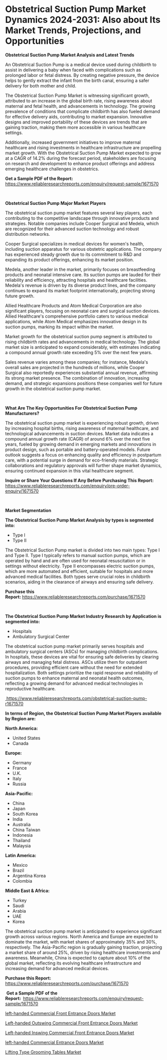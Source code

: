 <p><h1>Obstetrical Suction Pump Market Dynamics 2024-2031: Also about Its Market Trends, Projections, and Opportunities</h1></p><p><strong>Obstetrical Suction Pump Market Analysis and Latest Trends</strong></p>
<p><p>An Obstetrical Suction Pump is a medical device used during childbirth to assist in delivering a baby when faced with complications such as prolonged labor or fetal distress. By creating negative pressure, the device helps to gently extract the infant from the birth canal, ensuring a safer delivery for both mother and child. </p><p>The Obstetrical Suction Pump Market is witnessing significant growth, attributed to an increase in the global birth rate, rising awareness about maternal and fetal health, and advancements in technology. The growing prevalence of conditions that complicate childbirth has also fueled demand for effective delivery aids, contributing to market expansion. Innovative designs and improved portability of these devices are trends that are gaining traction, making them more accessible in various healthcare settings.</p><p>Additionally, increased government initiatives to improve maternal healthcare and rising investments in healthcare infrastructure are propelling market growth. With the Obstetrical Suction Pump Market expected to grow at a CAGR of 14.2% during the forecast period, stakeholders are focusing on research and development to enhance product offerings and address emerging healthcare challenges in obstetrics.</p></p>
<p><strong>Get a Sample PDF of the Report:&nbsp;</strong> <a href="https://www.reliableresearchreports.com/enquiry/request-sample/1671570?utm_campaign=1629&utm_medium=2&utm_source=Github&utm_content=ia&utm_term=13102024&utm_id=obstetrical-suction-pump">https://www.reliableresearchreports.com/enquiry/request-sample/1671570</a></p>
<p>&nbsp;</p>
<p><strong>Obstetrical Suction Pump Major Market Players</strong></p>
<p><p>The obstetrical suction pump market features several key players, each contributing to the competitive landscape through innovative products and strategies. Notable companies include Cooper Surgical and Medela, which are recognized for their advanced suction technology and robust distribution networks. </p><p>Cooper Surgical specializes in medical devices for women's health, including suction apparatus for various obstetric applications. The company has experienced steady growth due to its commitment to R&D and expanding its product offerings, enhancing its market position.</p><p>Medela, another leader in the market, primarily focuses on breastfeeding products and neonatal intensive care. Its suction pumps are lauded for their reliability and efficiency, attracting hospitals and healthcare facilities. Medela's revenue is driven by its diverse product lines, and the company continues to expand its market footprint internationally, projecting strong future growth.</p><p>Allied Healthcare Products and Atom Medical Corporation are also significant players, focusing on neonatal care and surgical suction devices. Allied Healthcare's comprehensive portfolio caters to various medical applications, while Atom Medical emphasizes innovative design in its suction pumps, marking its impact within the market.</p><p>Market growth for the obstetrical suction pump segment is attributed to rising childbirth rates and advancements in medical technology. The global market size is anticipated to expand considerably, with estimates indicating a compound annual growth rate exceeding 5% over the next few years.</p><p>Sales revenue varies among these companies; for instance, Medela's overall sales are projected in the hundreds of millions, while Cooper Surgical also reportedly experiences substantial annual revenue, affirming its strong market presence. The combination of innovation, increasing demand, and strategic expansions positions these companies well for future growth in the obstetrical suction pump market.</p></p>
<p>&nbsp;</p>
<p><strong>What Are The Key Opportunities For Obstetrical Suction Pump Manufacturers?</strong></p>
<p><p>The obstetrical suction pump market is experiencing robust growth, driven by increasing hospital births, rising awareness of maternal healthcare, and technological advancements in suction devices. Market data indicates a compound annual growth rate (CAGR) of around 6% over the next five years, fueled by growing demand in emerging markets and innovations in product design, such as portable and battery-operated models. Future outlook suggests a focus on enhancing quality and efficiency in postpartum care, with a potential surge in demand for eco-friendly materials. Strategic collaborations and regulatory approvals will further shape market dynamics, ensuring continued expansion in this vital healthcare segment.</p></p>
<p><strong>Inquire or Share Your Questions If Any Before Purchasing This Report:</strong> <a href="https://www.reliableresearchreports.com/enquiry/pre-order-enquiry/1671570?utm_campaign=1629&utm_medium=2&utm_source=Github&utm_content=ia&utm_term=13102024&utm_id=obstetrical-suction-pump">https://www.reliableresearchreports.com/enquiry/pre-order-enquiry/1671570</a></p>
<p>&nbsp;</p>
<p><strong>Market Segmentation</strong></p>
<p><strong>The Obstetrical Suction Pump Market Analysis by types is segmented into:</strong></p>
<p><ul><li>Type I</li><li>Type II</li></ul></p>
<p><p>The Obstetrical Suction Pump market is divided into two main types: Type I and Type II. Type I typically refers to manual suction pumps, which are operated by hand and are often used for neonatal resuscitation or in settings without electricity. Type II encompasses electric suction pumps, which are more automated and efficient, suitable for hospitals and more advanced medical facilities. Both types serve crucial roles in childbirth scenarios, aiding in the clearance of airways and ensuring safe delivery.</p></p>
<p><strong>Purchase this Report:&nbsp;</strong><a href="https://www.reliableresearchreports.com/purchase/1671570?utm_campaign=1629&utm_medium=2&utm_source=Github&utm_content=ia&utm_term=13102024&utm_id=obstetrical-suction-pump">https://www.reliableresearchreports.com/purchase/1671570</a></p>
<p>&nbsp;</p>
<p><strong>The Obstetrical Suction Pump Market Industry Research by Application is segmented into:</strong></p>
<p><ul><li>Hospitals</li><li>Ambulatory Surgical Center</li></ul></p>
<p><p>The obstetrical suction pump market primarily serves hospitals and ambulatory surgical centers (ASCs) for managing childbirth complications. In hospitals, these devices are vital for ensuring safe deliveries by clearing airways and managing fetal distress. ASCs utilize them for outpatient procedures, providing efficient care without the need for extended hospitalization. Both settings prioritize the rapid response and reliability of suction pumps to enhance maternal and neonatal health outcomes, reflecting a growing demand for advanced medical technologies in reproductive healthcare.</p></p>
<p><a href="https://www.reliableresearchreports.com/obstetrical-suction-pump-r1671570?utm_campaign=1629&utm_medium=2&utm_source=Github&utm_content=ia&utm_term=13102024&utm_id=obstetrical-suction-pump">&nbsp;https://www.reliableresearchreports.com/obstetrical-suction-pump-r1671570</a></p>
<p><strong>In terms of Region, the Obstetrical Suction Pump Market Players available by Region are:</strong></p>
<p>
    <p> <strong> North America: </strong>
        <ul>
            <li>United States</li>
            <li>Canada</li>
        </ul>
        </p> 
    <p> <strong> Europe: </strong>
        <ul>
            <li>Germany</li>
            <li>France</li>
            <li>U.K.</li>
            <li>Italy</li>
            <li>Russia</li>
        </ul>
        </p> 
    <p> <strong> Asia-Pacific: </strong>
        <ul>
            <li>China</li>
            <li>Japan</li>
            <li>South Korea</li>
            <li>India</li>
            <li>Australia</li>
            <li>China Taiwan</li>
            <li>Indonesia</li>
            <li>Thailand</li>
            <li>Malaysia</li>
        </ul>
        </p> 
    <p> <strong> Latin America: </strong>
        <ul>
            <li>Mexico</li>
            <li>Brazil</li>
            <li>Argentina Korea</li>
            <li>Colombia</li>
        </ul>
        </p> 
    <p> <strong> Middle East & Africa: </strong>
        <ul>
            <li>Turkey</li>
            <li>Saudi</li>
            <li>Arabia</li>
            <li>UAE</li>
            <li>Korea</li>
        </ul>
    </p>
    </p>
<p><p>The obstetrical suction pump market is anticipated to experience significant growth across various regions. North America and Europe are expected to dominate the market, with market shares of approximately 35% and 30%, respectively. The Asia-Pacific region is gradually gaining traction, projecting a market share of around 25%, driven by rising healthcare investments and awareness. Meanwhile, China is expected to capture about 10% of the global market, reflecting its evolving healthcare infrastructure and increasing demand for advanced medical devices.</p></p>
<p><strong>Purchase this Report: </strong><a href="https://www.reliableresearchreports.com/purchase/1671570?utm_campaign=1629&utm_medium=2&utm_source=Github&utm_content=ia&utm_term=13102024&utm_id=obstetrical-suction-pump">https://www.reliableresearchreports.com/purchase/1671570</a></p>
<p>&nbsp;<strong>Get a Sample PDF of the Report:&nbsp;&nbsp;</strong><a href="https://www.reliableresearchreports.com/enquiry/request-sample/1671570?utm_campaign=1629&utm_medium=2&utm_source=Github&utm_content=ia&utm_term=13102024&utm_id=obstetrical-suction-pump">https://www.reliableresearchreports.com/enquiry/request-sample/1671570</a></p>
<p><strong></strong></p>
<p><p><a href="https://www.linkedin.com/pulse/emerging-left-handed-commercial-front-entrance-doors-market-u37qe?utm_campaign=1629&utm_medium=2&utm_source=Github&utm_content=ia&utm_term=13102024&utm_id=obstetrical-suction-pump">left-handed Commercial Front Entrance Doors Market</a></p><p><a href="https://www.linkedin.com/pulse/driving-forces-global-left-handed-outswing-commercial-3nere?utm_campaign=1629&utm_medium=2&utm_source=Github&utm_content=ia&utm_term=13102024&utm_id=obstetrical-suction-pump">Left-handed Outswing Commercial Front Entrance Doors Market</a></p><p><a href="https://www.linkedin.com/pulse/left-handed-inswing-commercial-front-entrance-doors-market-jeeme?utm_campaign=1629&utm_medium=2&utm_source=Github&utm_content=ia&utm_term=13102024&utm_id=obstetrical-suction-pump">Left-handed Inswing Commercial Front Entrance Doors Market</a></p><p><a href="https://www.linkedin.com/pulse/what-factors-influence-left-handed-commercial-entrance-doors-x4uje?utm_campaign=1629&utm_medium=2&utm_source=Github&utm_content=ia&utm_term=13102024&utm_id=obstetrical-suction-pump">left-handed Commercial Entrance Doors Market</a></p><p><a href="https://www.linkedin.com/pulse/lifting-type-grooming-tables-market-strategic-insights-nifye?utm_campaign=1629&utm_medium=2&utm_source=Github&utm_content=ia&utm_term=13102024&utm_id=obstetrical-suction-pump">Lifting Type Grooming Tables Market</a></p></p>